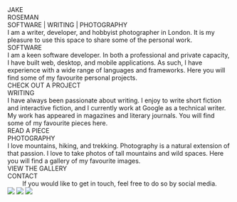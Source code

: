 <div class="backgroundimgcontainer">
    <div class="backgroundimg" style="background-image:url(photos/1.jpg)"></div>
    <div class="greetingbox slowtrans" id="greetingbox">
        <div class="greetingtitle">JAKE<br>ROSEMAN</div>
        <div class="greetingsubbox">
                <span onclick="toHomeBlock('software')" class="greetingsubtitle">SOFTWARE</span>  |  
                <span onclick="toHomeBlock('writing')" class="greetingsubtitle">WRITING</span>  |  
                <span onclick="toHomeBlock('photos')" class="greetingsubtitle">PHOTOGRAPHY</span>
        </div>
        <div class="greetingtext">
        I am a writer, developer, and hobbyist photographer in London. It is my pleasure to use this space to share some of the personal work.  
        </div>
    </div>
</div>

<div class="homeblock" id="homesoftware">
    <div class="homeblockcontainer">
        <div class="homeblocktitle">SOFTWARE</div>
        <div class="homeblocktext">I am a keen software developer. In both a professional and private capacity, I have built web, desktop, and mobile applications. As such, I have experience with a wide range of languages and frameworks. Here you will find some of my favourite personal projects.</div>
        <div class="homeblockbutton" onclick="randomEntry('Software')">CHECK OUT A PROJECT</div>
    </div>
</div>

<div class="backgroundimg2" style="background-image:url(photos/wyoming-wilderness_42508865795_o.jpg)"></div>

<div class="homeblock" id="homewriting">
    <div class="homeblockcontainer">
        <div class="homeblocktitle">WRITING</div>
        <div class="homeblocktext">I have always been passionate about writing. I enjoy to write short fiction and interactive fiction, and I currently work at Google as a technical writer. My work has appeared in magazines and literary journals. You will find some of my favourite pieces here.</div>
        <div class="homeblockbutton" onclick="randomEntry('Writing')">READ A PIECE</div>
    </div>
</div>

<div class="backgroundimg2" style="background-image:url(photos/glencoe_50199087623_o.jpg)"></div>

<div class="homeblock" id="homephotos">
    <div class="homeblockcontainer">
        <div class="homeblocktitle">PHOTOGRAPHY</div>
        <div class="homeblocktext">I love mountains, hiking, and trekking. Photography is a natural extension of that passion. I love to take photos of tall mountains and wild spaces. Here you will find a gallery of my favourite images.</div>
        <div class="homeblockbutton" onclick="injectGallery()">VIEW THE GALLERY</div>
    </div>
</div>

<div class="backgroundimg2" style="background-image:url(photos/grand-canyon_45553588502_o.jpg)"></div>

<div class="homeblock" style="margin-bottom:150px;">
    <div class="homeblocktitle">CONTACT</div>
    <div class="homeblocktext" style="text-align:center">If you would like to get in touch, feel free to do so by social media.</div>
    <div class="homesocials">
        <a href="https://www.linkedin.com/in/jake-roseman/" class="homesocial"><img class="socialiconbig" id="linkedinbig" src="svg/linkedinbig.svg" onmouseenter="highlightSVG('linkedinbig')" onmouseleave="removeHighlight('linkedinbig')"/></a>
        <a href="https://www.instagram.com/roseman.jake/" class="homesocial"><img class="socialiconbig" id="instabig" src="svg/instabig.svg" onmouseenter="highlightSVG('instabig')" onmouseleave="removeHighlight('instabig')"/></a>
        <a href="https://github.com/rosemanjake/" class="homesocial"><img class="socialiconbig" id="githubbig" src="svg/githubbig.svg" onmouseenter="highlightSVG('githubbig')" onmouseleave="removeHighlight('githubbig')"/></a>
    </div>
</div>